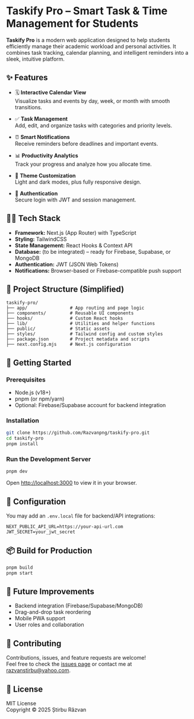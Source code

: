# Taskify Pro – Smart Task & Time Management for Students

**Taskify Pro** is a modern web application designed to help students efficiently manage their academic workload and personal activities. It combines task tracking, calendar planning, and intelligent reminders into a sleek, intuitive platform.

## ✨ Features

- 🗓 **Interactive Calendar View**  
  Visualize tasks and events by day, week, or month with smooth transitions.

- ✅ **Task Management**  
  Add, edit, and organize tasks with categories and priority levels.

- ⏰ **Smart Notifications**  
  Receive reminders before deadlines and important events.

- 📊 **Productivity Analytics**  
  Track your progress and analyze how you allocate time.

- 🎨 **Theme Customization**  
  Light and dark modes, plus fully responsive design.

- 🔐 **Authentication**  
  Secure login with JWT and session management.

## 🧑‍💻 Tech Stack

- **Framework:** Next.js (App Router) with TypeScript  
- **Styling:** TailwindCSS  
- **State Management:** React Hooks & Context API  
- **Database:** (to be integrated) – ready for Firebase, Supabase, or MongoDB  
- **Authentication:** JWT (JSON Web Tokens)  
- **Notifications:** Browser-based or Firebase-compatible push support

## 📁 Project Structure (Simplified)

```
taskify-pro/
├── app/                # App routing and page logic
├── components/         # Reusable UI components
├── hooks/              # Custom React hooks
├── lib/                # Utilities and helper functions
├── public/             # Static assets
├── styles/             # Tailwind config and custom styles
├── package.json        # Project metadata and scripts
├── next.config.mjs     # Next.js configuration
```

## 🚀 Getting Started

### Prerequisites

- Node.js (v18+)
- pnpm (or npm/yarn)
- Optional: Firebase/Supabase account for backend integration

### Installation

```bash
git clone https://github.com/Razvanpng/taskify-pro.git
cd taskify-pro
pnpm install
```

### Run the Development Server

```bash
pnpm dev
```

Open [http://localhost:3000](http://localhost:3000) to view it in your browser.

## 🔧 Configuration

You may add an `.env.local` file for backend/API integrations:

```env
NEXT_PUBLIC_API_URL=https://your-api-url.com
JWT_SECRET=your_jwt_secret
```

## 📦 Build for Production

```bash
pnpm build
pnpm start
```

## 🧩 Future Improvements

- Backend integration (Firebase/Supabase/MongoDB)
- Drag-and-drop task reordering
- Mobile PWA support
- User roles and collaboration

## 🤝 Contributing

Contributions, issues, and feature requests are welcome!  
Feel free to check the [issues page](https://github.com/Razvanpng/taskify-pro/issues) or contact me at razvanstirbu@yahoo.com.

## 📝 License

MIT License  
Copyright © 2025 Știrbu Răzvan
